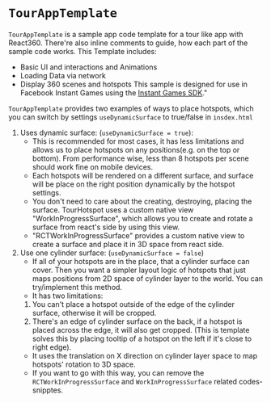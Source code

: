 # `TourAppTemplate`

`TourAppTemplate` is a sample app code template for a tour like app with React360.
There're also inline comments to guide, how each part of the sample code works.
This Template includes:
- Basic UI and interactions and Animations
- Loading Data via network
- Display 360 scenes and hotspots
This sample is designed for use in Facebook Instant Games using the [Instant Games SDK](https://developers.facebook.com/docs/games/instant-games)."

`TourAppTemplate` provides two examples of ways to place hotspots, which you can switch by settings 
`useDynamicSurface` to true/false in `insdex.html`
1. Uses dynamic surface: (`useDynamicSurface = true`):
   - This is recommended for most cases, it has less limitations and allows us to place hotspots on any positions(e.g. on the top or bottom). From performance wise, less than 8 hotspots per scene should work fine on mobile devices.
   - Each hotspots will be rendered on a different surface, and surface will be place on the right position dynamically by the hotspot settings.
   - You don't need to care about the creating, destroying, placing the surface. TourHotspot uses a custom native view "WorkInProgressSurface", which allows you to create and rotate a surface from react's side by using this view.
   - "RCTWorkInProgressSurface" provides a custom native view to create a surface and place it in 3D space from react side.
2. Use one cylinder surface: (`useDynamicSurface = false`)
   - If all of your hotspots are in the place, that a cylinder surface can cover. Then you want a simpler layout logic of hotspots that just maps positions from 2D space of cylinder layer to the world. You can try/implement this method.
   - It has two limitations: 
    1. You can't place a hotspot outside of the edge of the cylinder surface, otherwise it will be cropped. 
    2. There's an edge of cylinder surface on the back, if a hotspot is placed across the edge, it will also get cropped. (This is template solves this by placing tooltip of a hotspot on the left if it's close to right edge).
   - It uses the translation on X direction on cylinder layer space to map hotspots' rotation to 3D space.
   - If you want to go with this way, you can remove the `RCTWorkInProgressSurface` and `WorkInProgressSurface` related codes-snipptes.


